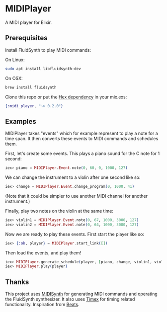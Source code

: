 # MIDIPlayer

A MIDI player for Elixir.

## Prerequisites

Install FluidSynth to play MIDI commands:

On Linux:

```sh
sudo apt install libfluidsynth-dev
```

On OSX:

```sh
brew install fluidsynth
```

Clone this repo or put the [Hex dependency](https://hex.pm/packages/midi_player) in your mix.exs:

```elixir
{:midi_player, "~> 0.2.0"}
```

## Examples

MIDIPlayer takes "events" which for example represent to play a note for a time span.
It then converts these events to MIDI commands and schedules them.

First, let's create some events.
This plays a piano sound for the C note for 1 second:

```elixir
iex> piano = MIDIPlayer.Event.note(0, 60, 0, 1000, 127)
```

We can change the instrument to a violin after one second like so:

```elixir
iex> change = MIDIPlayer.Event.change_program(0, 1000, 41)
```

(Note that it could be simpler to use another MIDI channel for another instrument.)

Finally, play two notes on the violin at the same time:

```elixir
iex> violin1 = MIDIPlayer.Event.note(0, 67, 1000, 3000, 127)
iex> violin2 = MIDIPlayer.Event.note(0, 64, 1000, 3000, 127)
```

Now we are ready to play these events.
First start the player like so:

```elixir
iex> {:ok, player} = MIDIPlayer.start_link([])
```

Then load the events, and play them!

```elixir
iex> MIDIPlayer.generate_schedule(player, [piano, change, violin1, violin2], 3000)
iex> MIDIPlayer.play(player)
```

## Thanks

This project uses [MIDISynth](https://github.com/fhunleth/midi_synth)
for generating MIDI commands and operating the FluidSynth synthesizer.
It also uses [Timex](https://github.com/bitwalker/timex)
for timing related functionality.
Inspiration from [Beats](https://github.com/mtrudel/beats).